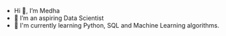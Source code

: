 - Hi 👋, I’m Medha
- 👀 I’m an aspiring Data Scientist
- 🌱 I'm currently learning Python, SQL and Machine Learning algorithms.

<!---
Medha is a ✨ special ✨ repository because its `README.md` (this file) appears on your GitHub profile.
You can click the Preview link to take a look at your changes.
--->
